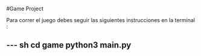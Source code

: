 #Game Project 

Para correr el juego debes seguir las siguientes instrucciones en la terminal :

--- sh
cd game
python3 main.py
---